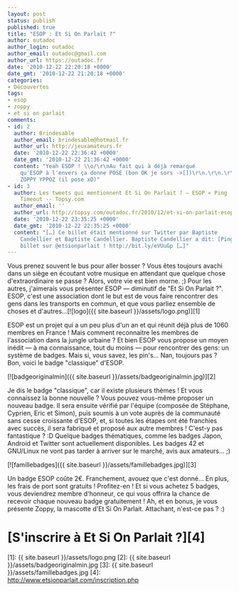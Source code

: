 ```yaml
---
layout: post
status: publish
published: true
title: "ESOP : Et Si On Parlait ?"
author: outadoc
author_login: outadoc
author_email: outadoc@gmail.com
author_url: https://outadoc.fr
date: '2010-12-22 22:20:18 +0000'
date_gmt: '2010-12-22 21:20:18 +0000'
categories:
- Découvertes
tags:
- esop
- zoppy
- et si on parlait
comments:
- id: 2
  author: Brindesable
  author_email: brindesable@hotmail.fr
  author_url: http://jeuxamateurs.fr
  date: '2010-12-22 22:36:42 +0000'
  date_gmt: '2010-12-22 21:36:42 +0000'
  content: "Yeah ESOP ! \\o/\r\nAu fait qui à déjà remarqué
    qu'ESOP à l'envers ça donne POSE (bon OK je sors ->[])\r\n.\r\n.\r\n.\r\nEt
    ZOPPY YPPOZ (il pose xD)"
- id: 3
  author: Les tweets qui mentionnent Et Si On Parlait ? – ESOP « Ping
    Timeout -- Topsy.com
  author_email: ''
  author_url: http://topsy.com/outadoc.fr/2010/12/et-si-on-parlait-esop/?utm_source=pingback&utm_campaign=L2
  date: '2010-12-22 23:35:25 +0000'
  date_gmt: '2010-12-22 22:35:25 +0000'
  content: "[…] Ce billet était mentionné sur Twitter par Baptiste
    Candellier et Baptiste Candellier. Baptiste Candellier a dit: [Ping Timeout] Nouveau
    billet sur @etsionparlait ! http://bit.ly/eVUuGp […]"
---
```

Vous prenez souvent le bus pour aller bosser ? Vous êtes toujours avachi dans un siège en écoutant votre musique en attendant que quelque chose d'extraordinaire se passe ? Alors, votre vie est bien morne. ;) Pour les autres, j'aimerais vous présenter ESOP — diminutif de "Et Si On Parlait ?". ESOP, c'est une association dont le but est de vous faire rencontrer des gens dans les transports en commun, et que vous parliez ensemble de choses et d'autres…[![logo]({{ site.baseurl }}/assets/logo.png)][1]

ESOP est un projet qui a un peu plus d'un an et qui réunit déjà plus de 1060 membres en France ! Mais comment reconnaitre les membres de l'association dans la jungle urbaine ? Et bien ESOP vous propose un moyen inédit — à ma connaissance, tout du moins — pour rencontrer des gens: un système de badges. Mais si, vous savez, les pin's… Nan, toujours pas ? Bon, voici le badge "classique" d'ESOP.

[![badgeoriginalmin]({{ site.baseurl }}/assets/badgeoriginalmin.jpg)][2]

Je dis le badge "classique", car il existe plusieurs thèmes ! Et vous connaissez la bonne nouvelle ? Vous pouvez vous-même proposer un nouveau badge. Il sera ensuite vérifié par l'équipe (composée de Stéphane, Cyprien, Eric et Simon), puis soumis à un vote auprès de la communauté sans cesse croissante d'ESOP, et, si toutes les étapes ont été franchies avec succès, il sera fabriqué et proposé aux autre membres ! C'est-y pas fantastique ? :D Quelque badges thématiques, comme les badges Japon, Android et Twitter sont actuellement disponibles. Les badges 42 et GNU/Linux ne vont pas tarder à arriver sur le marché, avis aux amateurs… ;)

[![famillebadges]({{ site.baseurl }}/assets/famillebadges.jpg)][3]

Un badge ESOP coûte 2€. Franchement, avouez que c'est donné… En plus, les frais de port sont gratuits ! Profitez-en ! Et si vous achetez 5 badges, vous deviendrez membre d'honneur, ce qui vous offrira la chance de recevoir chaque nouveau badge gratuitement ! Ah, et en bonus, je vous présente Zoppy, la mascotte d'Et Si On Parlait. Attachant, n'est-ce pas ? :)

# [S'inscrire à Et Si On Parlait ?][4]

[1]: {{ site.baseurl }}/assets/logo.png
[2]: {{ site.baseurl }}/assets/badgeoriginalmin.jpg
[3]: {{ site.baseurl }}/assets/famillebadges.jpg
[4]: http://www.etsionparlait.com/inscription.php
